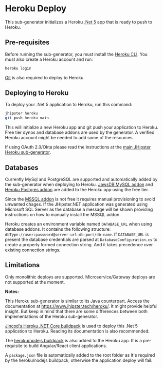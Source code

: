 # Heroku Deploy
This sub-generator initializes a Heroku [.Net 5](https://docs.microsoft.com/pt-br/dotnet/core/dotnet-five) app that is ready to push to Heroku.

## Pre-requisites
Before running the sub-generator, you must install the [Heroku CLI](https://cli.heroku.com/).
You must also create a Heroku account and run:
```bash
heroku login
```
[Git](https://git-scm.com/) is also required to deploy to Heroku.

## Deploying to Heroku
To deploy your .Net 5 application to Heroku, run this command:

```bash
jhipster heroku
git push heroku main
```

This will initialize a new Heroku app and git push your application to Heroku.
Free tier dynos and database addons are used by the generator. A verified Heroku account might be needed to add some of the resources.

If using OAuth 2.0/Okta please read the instructions at the [main JHipster Heroku sub-generator](https://www.jhipster.tech/heroku/).

## Databases

Currently MySql and PostgreSQL are supported and automatically added by the sub-generator when deploying to Heroku. [JawsDB MySQL addon](https://elements.heroku.com/addons/jawsdb) and [Heroku Postgres addon](https://elements.heroku.com/addons/heroku-postgresql) are added to the Heroku app using the free tier.

Since the [MSSQL addon](https://elements.heroku.com/addons/mssql) is not free it requires manual provisioning to avoid unwanted chages. If the JHipster.NET application was generated using Microsoft SQL Server as the database a message will be shown providing instructions on how to manually install the MSSQL addon.

Heroku creates an environment variable named `DATABASE_URL` when using database addons. It contains the following structure: `dbType://user:password@server-url:db-port/db-name`. If `DATABASE_URL` is present the database credentials are parsed at `DatabaseConfiguration.cs` to create a properly formed connection string. And it takes precedence over existing connection strings.

## Limitations

Only monolithic deploys are supported. Microservice/Gateway deploys are not supported at the moment.

**Notes:**

This Heroku sub-generator is similar to its Java counterpart. Access the documentation at https://www.jhipster.tech/heroku/. It might provide helpful insight. But keep in mind that there are some differences between both implementations of the Heroku sub-generator.

[Jincod's Heroku .NET Core buildpack](https://github.com/jincod/dotnetcore-buildpack) is used to deploy this .Net 5 application to Heroku. Reading its documentation is also recommended.

The [heroku/nodejs buildpack](https://elements.heroku.com/buildpacks/heroku/heroku-buildpack-nodejs) is also added to the Heroku app. It is a pre-requisite to build Angular/React client applications.

A `package.json` file is automatically added to the root folder as It's required by the heroku/nodejs buildpack, otherwise the application deploy will fail.